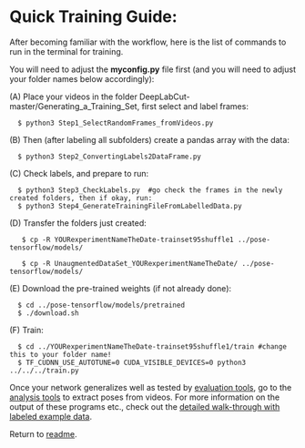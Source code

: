 # Quick Training Guide:

After becoming familiar with the workflow, here is the list of commands to run in the terminal for training. 

You will need to adjust the **myconfig.py** file first (and you will need to adjust your folder names below accordingly):
  
 (A) Place your videos in the folder DeepLabCut-master/Generating_a_Training_Set, first select and label frames:
  
      $ python3 Step1_SelectRandomFrames_fromVideos.py
        
  (B) Then (after labeling all subfolders) create a pandas array with the data:
  
      $ python3 Step2_ConvertingLabels2DataFrame.py
     
  (C) Check labels, and prepare to run: 
  
      $ python3 Step3_CheckLabels.py  #go check the frames in the newly created folders, then if okay, run:
      $ python3 Step4_GenerateTrainingFileFromLabelledData.py
	
 (D) Transfer the folders just created:

       $ cp -R YOURexperimentNameTheDate-trainset95shuffle1 ../pose-tensorflow/models/

       $ cp -R UnaugmentedDataSet_YOURexperimentNameTheDate/ ../pose-tensorflow/models/
 
(E) Download the pre-trained weights (if not already done): 
  
      $ cd ../pose-tensorflow/models/pretrained
      $ ./download.sh
	 
(F) Train: 

      $ cd ../YOURexperimentNameTheDate-trainset95shuffle1/train #change this to your folder name!
      $ TF_CUDNN_USE_AUTOTUNE=0 CUDA_VISIBLE_DEVICES=0 python3 ../../../train.py 

Once your network generalizes well as tested by [evaluation tools](Quickevaluation-guide.md), go to the [analysis tools](analysis-tools.md) to extract poses from videos. For more information on the output of these programs etc., check out the [detailed walk-through with labeled example data](docs/demo-guide.md).

Return to [readme](../README.md).
